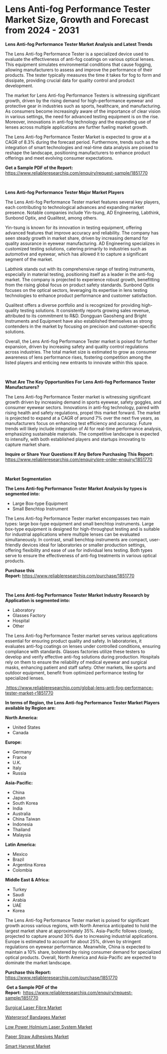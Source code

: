 <p><h1>Lens Anti-fog Performance Tester Market Size, Growth and Forecast from 2024 - 2031</h1></p><p><strong>Lens Anti-fog Performance Tester Market Analysis and Latest Trends</strong></p>
<p><p>The Lens Anti-fog Performance Tester is a specialized device used to evaluate the effectiveness of anti-fog coatings on various optical lenses. This equipment simulates environmental conditions that cause fogging, allowing manufacturers to assess and improve the performance of their products. The tester typically measures the time it takes for fog to form and dissipate, providing crucial data for quality control and product development.</p><p>The market for Lens Anti-fog Performance Testers is witnessing significant growth, driven by the rising demand for high-performance eyewear and protective gear in industries such as sports, healthcare, and manufacturing. As consumers become increasingly aware of the importance of clear vision in various settings, the need for advanced testing equipment is on the rise. Moreover, innovations in anti-fog technology and the expanding use of lenses across multiple applications are further fueling market growth.</p><p>The Lens Anti-fog Performance Tester Market is expected to grow at a CAGR of 8.3% during the forecast period. Furthermore, trends such as the integration of smart technologies and real-time data analysis are poised to reshape the landscape, positioning manufacturers to enhance product offerings and meet evolving consumer expectations.</p></p>
<p><strong>Get a Sample PDF of the Report:&nbsp;</strong> <a href="https://www.reliableresearchiq.com/enquiry/request-sample/1851770?utm_campaign=100&utm_medium=2&utm_source=Github&utm_content=ia&utm_term=18102024&utm_id=lens-anti-fog-performance-tester">https://www.reliableresearchiq.com/enquiry/request-sample/1851770</a></p>
<p>&nbsp;</p>
<p><strong>Lens Anti-fog Performance Tester Major Market Players</strong></p>
<p><p>The Lens Anti-fog Performance Tester market features several key players, each contributing to technological advances and expanding market presence. Notable companies include Yin-tsung, AD Engineering, Labthink, Sunbond Optix, and Qualitest, among others.</p><p>Yin-tsung is known for its innovation in testing equipment, offering advanced features that improve accuracy and reliability. The company has seen steady growth in market share, driven by increasing demand for quality assurance in eyewear manufacturing. AD Engineering specializes in customized testing solutions, catering primarily to industries such as automotive and eyewear, which has allowed it to capture a significant segment of the market.</p><p>Labthink stands out with its comprehensive range of testing instruments, especially in material testing, positioning itself as a leader in the anti-fog market. The company is projected to experience robust growth, benefitting from the rising global focus on product safety standards. Sunbond Optix focuses on the optical sectors, leveraging its expertise in lens testing technologies to enhance product performance and customer satisfaction.</p><p>Qualitest offers a diverse portfolio and is recognized for providing high-quality testing solutions. It consistently reports growing sales revenue, attributed to its commitment to R&D. Dongguan Gaosheng and Bright Instruments and Equipment have also established themselves as strong contenders in the market by focusing on precision and customer-specific solutions.</p><p>Overall, the Lens Anti-fog Performance Tester market is poised for further expansion, driven by increasing safety and quality control regulations across industries. The total market size is estimated to grow as consumer awareness of lens performance rises, fostering competition among the listed players and enticing new entrants to innovate within this space.</p></p>
<p>&nbsp;</p>
<p><strong>What Are The Key Opportunities For Lens Anti-fog Performance Tester Manufacturers?</strong></p>
<p><p>The Lens Anti-fog Performance Tester market is witnessing significant growth driven by increasing demand in sports eyewear, safety goggles, and consumer eyewear sectors. Innovations in anti-fog technology, paired with rising health and safety regulations, propel this market forward. The market is projected to expand at a CAGR of around 7% over the next five years, as manufacturers focus on enhancing test efficiency and accuracy. Future trends will likely include integration of AI for real-time performance analysis, emphasizing sustainable materials. The competitive landscape is expected to intensify, with both established players and startups innovating to capture market share.</p></p>
<p><strong>Inquire or Share Your Questions If Any Before Purchasing This Report:</strong> <a href="https://www.reliableresearchiq.com/enquiry/pre-order-enquiry/1851770?utm_campaign=100&utm_medium=2&utm_source=Github&utm_content=ia&utm_term=18102024&utm_id=lens-anti-fog-performance-tester">https://www.reliableresearchiq.com/enquiry/pre-order-enquiry/1851770</a></p>
<p>&nbsp;</p>
<p><strong>Market Segmentation</strong></p>
<p><strong>The Lens Anti-fog Performance Tester Market Analysis by types is segmented into:</strong></p>
<p><ul><li>Large Box-type Equipment</li><li>Small Benchtop Instrument</li></ul></p>
<p><p>The Lens Anti-fog Performance Tester market encompasses two main types: large box-type equipment and small benchtop instruments. Large box-type equipment is designed for high-throughput testing and is suitable for industrial applications where multiple lenses can be evaluated simultaneously. In contrast, small benchtop instruments are compact, user-friendly devices ideal for laboratories or smaller production settings, offering flexibility and ease of use for individual lens testing. Both types serve to ensure the effectiveness of anti-fog treatments in various optical products.</p></p>
<p><strong>Purchase this Report:&nbsp;</strong><a href="https://www.reliableresearchiq.com/purchase/1851770?utm_campaign=100&utm_medium=2&utm_source=Github&utm_content=ia&utm_term=18102024&utm_id=lens-anti-fog-performance-tester">https://www.reliableresearchiq.com/purchase/1851770</a></p>
<p>&nbsp;</p>
<p><strong>The Lens Anti-fog Performance Tester Market Industry Research by Application is segmented into:</strong></p>
<p><ul><li>Laboratory</li><li>Glasses Factory</li><li>Hospital</li><li>Other</li></ul></p>
<p><p>The Lens Anti-fog Performance Tester market serves various applications essential for ensuring product quality and safety. In laboratories, it evaluates anti-fog coatings on lenses under controlled conditions, ensuring compliance with standards. Glasses factories utilize these testers to develop and verify effective anti-fog solutions during production. Hospitals rely on them to ensure the reliability of medical eyewear and surgical masks, enhancing patient and staff safety. Other markets, like sports and outdoor equipment, benefit from optimized performance testing for specialized lenses.</p></p>
<p><a href="https://www.reliableresearchiq.com/global-lens-anti-fog-performance-tester-market-r1851770?utm_campaign=100&utm_medium=2&utm_source=Github&utm_content=ia&utm_term=18102024&utm_id=lens-anti-fog-performance-tester">&nbsp;https://www.reliableresearchiq.com/global-lens-anti-fog-performance-tester-market-r1851770</a></p>
<p><strong>In terms of Region, the Lens Anti-fog Performance Tester Market Players available by Region are:</strong></p>
<p>
    <p> <strong> North America: </strong>
        <ul>
            <li>United States</li>
            <li>Canada</li>
        </ul>
        </p> 
    <p> <strong> Europe: </strong>
        <ul>
            <li>Germany</li>
            <li>France</li>
            <li>U.K.</li>
            <li>Italy</li>
            <li>Russia</li>
        </ul>
        </p> 
    <p> <strong> Asia-Pacific: </strong>
        <ul>
            <li>China</li>
            <li>Japan</li>
            <li>South Korea</li>
            <li>India</li>
            <li>Australia</li>
            <li>China Taiwan</li>
            <li>Indonesia</li>
            <li>Thailand</li>
            <li>Malaysia</li>
        </ul>
        </p> 
    <p> <strong> Latin America: </strong>
        <ul>
            <li>Mexico</li>
            <li>Brazil</li>
            <li>Argentina Korea</li>
            <li>Colombia</li>
        </ul>
        </p> 
    <p> <strong> Middle East & Africa: </strong>
        <ul>
            <li>Turkey</li>
            <li>Saudi</li>
            <li>Arabia</li>
            <li>UAE</li>
            <li>Korea</li>
        </ul>
    </p>
    </p>
<p><p>The Lens Anti-fog Performance Tester market is poised for significant growth across various regions, with North America anticipated to hold the largest market share at approximately 35%. Asia-Pacific follows closely, projected to capture around 30% due to increasing industrial applications. Europe is estimated to account for about 25%, driven by stringent regulations on eyewear performance. Meanwhile, China is expected to maintain a 10% share, bolstered by rising consumer demand for specialized optical products. Overall, North America and Asia-Pacific are expected to dominate the market landscape.</p></p>
<p><strong>Purchase this Report: </strong><a href="https://www.reliableresearchiq.com/purchase/1851770?utm_campaign=100&utm_medium=2&utm_source=Github&utm_content=ia&utm_term=18102024&utm_id=lens-anti-fog-performance-tester">https://www.reliableresearchiq.com/purchase/1851770</a></p>
<p>&nbsp;<strong>Get a Sample PDF of the Report:&nbsp;&nbsp;</strong><a href="https://www.reliableresearchiq.com/enquiry/request-sample/1851770?utm_campaign=100&utm_medium=2&utm_source=Github&utm_content=ia&utm_term=18102024&utm_id=lens-anti-fog-performance-tester">https://www.reliableresearchiq.com/enquiry/request-sample/1851770</a></p>
<p><strong></strong></p>
<p><p><a href="https://github.com/jerridoxdemase/Market-Research-Report-List-1/blob/main/surgical-laser-fibre-market.md?utm_campaign=100&utm_medium=2&utm_source=Github&utm_content=ia&utm_term=18102024&utm_id=lens-anti-fog-performance-tester">Surgical Laser Fibre Market</a></p><p><a href="https://www.linkedin.com/pulse/global-waterproof-bandages-industry-research-report-competitive-tvjhe?utm_campaign=100&utm_medium=2&utm_source=Github&utm_content=ia&utm_term=18102024&utm_id=lens-anti-fog-performance-tester">Waterproof Bandages Market</a></p><p><a href="https://github.com/nifongekclosebn1/Market-Research-Report-List-1/blob/main/low-power-holmium-laser-system-market.md?utm_campaign=100&utm_medium=2&utm_source=Github&utm_content=ia&utm_term=18102024&utm_id=lens-anti-fog-performance-tester">Low Power Holmium Laser System Market</a></p><p><a href="https://www.linkedin.com/pulse/paper-straw-adhesives-value-chain-analysis-from-raw-materials-oycqf?utm_campaign=100&utm_medium=2&utm_source=Github&utm_content=ia&utm_term=18102024&utm_id=lens-anti-fog-performance-tester">Paper Straw Adhesives Market</a></p><p><a href="https://issuu.com/reportprime-2/docs/smart-harvest-market-size-2030.pptx_0fe10abd85ff71?utm_campaign=100&utm_medium=2&utm_source=Github&utm_content=ia&utm_term=18102024&utm_id=lens-anti-fog-performance-tester">Smart Harvest Market</a></p></p>